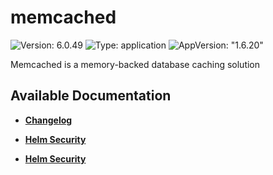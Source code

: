 # memcached

![Version: 6.0.49](https://img.shields.io/badge/Version-6.0.49-informational?style=flat-square) ![Type: application](https://img.shields.io/badge/Type-application-informational?style=flat-square) ![AppVersion: "1.6.20"](https://img.shields.io/badge/AppVersion-"1.6.20"-informational?style=flat-square)

Memcached is a memory-backed database caching solution

## Available Documentation

- [**Changelog**](CHANGELOG)

- [**Helm Security**](container-security)

- [**Helm Security**](helm-security)

